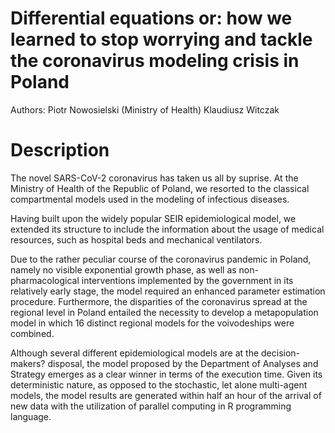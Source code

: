 # Differential equations or: how we learned to stop worrying and tackle the coronavirus modeling crisis in Poland

Authors: Piotr Nowosielski (Ministry of Health) Klaudiusz Witczak

# Description 

The novel SARS-CoV-2 coronavirus has taken us all by suprise. At the Ministry of Health of the Republic of Poland, we resorted to the classical compartmental models used in the modeling of infectious diseases.

Having built upon the widely popular SEIR epidemiological model, we extended its structure to include the information about the usage of medical resources, such as hospital beds and mechanical ventilators.

Due to the rather peculiar course of the coronavirus pandemic in Poland, namely no visible exponential growth phase, as well as non-pharmacological interventions implemented by the government in its relatively early stage, the model required an enhanced parameter estimation procedure. Furthermore, the disparities of the coronavirus spread at the regional level in Poland entailed the necessity to develop a metapopulation model in which 16 distinct regional models for the voivodeships were combined.

Although several different epidemiological models are at the decision-makers? disposal, the model proposed by the Department of Analyses and Strategy emerges as a clear winner in terms of the execution time. Given its deterministic nature, as opposed to the stochastic, let alone multi-agent models, the model results are generated within half an hour of the arrival of new data with the utilization of parallel computing in R programming language.